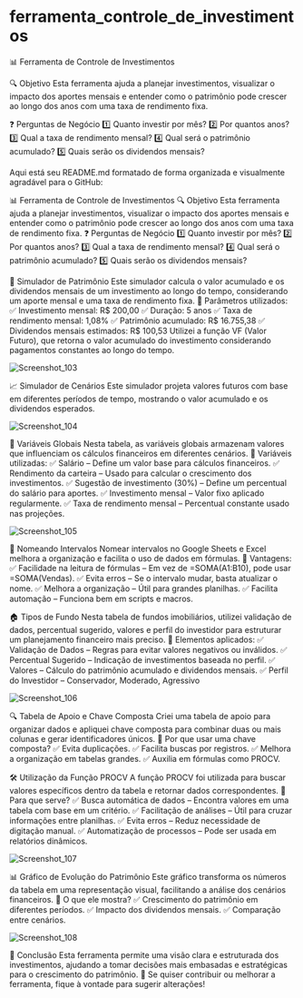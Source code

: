 # ferramenta_controle_de_investimentos

📊 Ferramenta de Controle de Investimentos

🔍 Objetivo
Esta ferramenta ajuda a planejar investimentos, visualizar o impacto dos aportes mensais e entender como o patrimônio pode crescer ao longo dos anos com uma taxa de rendimento fixa.

❓ Perguntas de Negócio
1️⃣ Quanto investir por mês?
2️⃣ Por quantos anos?
3️⃣ Qual a taxa de rendimento mensal?
4️⃣ Qual será o patrimônio acumulado?
5️⃣ Quais serão os dividendos mensais?


Aqui está seu README.md formatado de forma organizada e visualmente agradável para o GitHub:

📊 Ferramenta de Controle de Investimentos
🔍 Objetivo
Esta ferramenta ajuda a planejar investimentos, visualizar o impacto dos aportes mensais e entender como o patrimônio pode crescer ao longo dos anos com uma taxa de rendimento fixa.
❓ Perguntas de Negócio
1️⃣ Quanto investir por mês?
2️⃣ Por quantos anos?
3️⃣ Qual a taxa de rendimento mensal?
4️⃣ Qual será o patrimônio acumulado?
5️⃣ Quais serão os dividendos mensais?


🏦 Simulador de Patrimônio
Este simulador calcula o valor acumulado e os dividendos mensais de um investimento ao longo do tempo, considerando um aporte mensal e uma taxa de rendimento fixa.
📌 Parâmetros utilizados:
✅ Investimento mensal: R$ 200,00
✅ Duração: 5 anos
✅ Taxa de rendimento mensal: 1,08%
✅ Patrimônio acumulado: R$ 16.755,38
✅ Dividendos mensais estimados: R$ 100,53
Utilizei a função VF (Valor Futuro), que retorna o valor acumulado do investimento considerando pagamentos constantes ao longo do tempo.

  
![Screenshot_103](https://github.com/user-attachments/assets/fb8a40b9-3240-4e34-b62c-65e844792336)


📈 Simulador de Cenários
Este simulador projeta valores futuros com base em diferentes períodos de tempo, mostrando o valor acumulado e os dividendos esperados.

![Screenshot_104](https://github.com/user-attachments/assets/21b0aea6-f4a6-4bdc-ba41-59dded1085c4)


🔧 Variáveis Globais
Nesta tabela, as variáveis globais armazenam valores que influenciam os cálculos financeiros em diferentes cenários.
📌 Variáveis utilizadas:
✅ Salário – Define um valor base para cálculos financeiros.
✅ Rendimento da carteira – Usado para calcular o crescimento dos investimentos.
✅ Sugestão de investimento (30%) – Define um percentual do salário para aportes.
✅ Investimento mensal – Valor fixo aplicado regularmente.
✅ Taxa de rendimento mensal – Percentual constante usado nas projeções.

![Screenshot_105](https://github.com/user-attachments/assets/a17b0522-958a-49e6-b7b0-857bb66800dd)



📌 Nomeando Intervalos
Nomear intervalos no Google Sheets e Excel melhora a organização e facilita o uso de dados em fórmulas.
📌 Vantagens:
✅ Facilidade na leitura de fórmulas – Em vez de =SOMA(A1:B10), pode usar =SOMA(Vendas).
✅ Evita erros – Se o intervalo mudar, basta atualizar o nome.
✅ Melhora a organização – Útil para grandes planilhas.
✅ Facilita automação – Funciona bem em scripts e macros.


🏠 Tipos de Fundo
Nesta tabela de fundos imobiliários, utilizei validação de dados, percentual sugerido, valores e perfil do investidor para estruturar um planejamento financeiro mais preciso.
📌 Elementos aplicados:
✅ Validação de Dados – Regras para evitar valores negativos ou inválidos.
✅ Percentual Sugerido – Indicação de investimentos baseada no perfil.
✅ Valores – Cálculo do patrimônio acumulado e dividendos mensais.
✅ Perfil do Investidor – Conservador, Moderado, Agressivo


![Screenshot_106](https://github.com/user-attachments/assets/887c1e75-73ba-40aa-bd8c-fe16761d426a)


  🔍 Tabela de Apoio e Chave Composta
Criei uma tabela de apoio para organizar dados e apliquei chave composta para combinar duas ou mais colunas e gerar identificadores únicos.
📌 Por que usar uma chave composta?
✅ Evita duplicações.
✅ Facilita buscas por registros.
✅ Melhora a organização em tabelas grandes.
✅ Auxilia em fórmulas como PROCV.

🛠️ Utilização da Função PROCV
A função PROCV foi utilizada para buscar valores específicos dentro da tabela e retornar dados correspondentes.
📌 Para que serve?
✅ Busca automática de dados – Encontra valores em uma tabela com base em um critério.
✅ Facilitação de análises – Útil para cruzar informações entre planilhas.
✅ Evita erros – Reduz necessidade de digitação manual.
✅ Automatização de processos – Pode ser usada em relatórios dinâmicos.


  ![Screenshot_107](https://github.com/user-attachments/assets/8640e284-fe94-460f-b1e3-c4d9b2f100fc)

📊 Gráfico de Evolução do Patrimônio
Este gráfico transforma os números da tabela em uma representação visual, facilitando a análise dos cenários financeiros.
📌 O que ele mostra?
✅ Crescimento do patrimônio em diferentes períodos.
✅ Impacto dos dividendos mensais.
✅ Comparação entre cenários.

![Screenshot_108](https://github.com/user-attachments/assets/70aa36fe-3885-4563-90e7-2ee1620ac8c5)

🎯 Conclusão
Esta ferramenta permite uma visão clara e estruturada dos investimentos, ajudando a tomar decisões mais embasadas e estratégicas para o crescimento do patrimônio.
🚀 Se quiser contribuir ou melhorar a ferramenta, fique à vontade para sugerir alterações!

